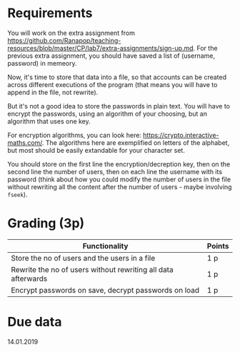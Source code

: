 # Requirements

You will work on the extra assignment from https://github.com/Ranapop/teaching-resources/blob/master/CP/lab7/extra-assignments/sign-up.md.
For the previous extra assignment, you should have saved a list of (username, password) in memeory. 

Now, it's time to store that data into a file, so that accounts can be created across different executions of the program (that means you will have to append in the file, not rewrite).

But it's not a good idea to store the passwords in plain text. You will have to encrypt the passwords, using an algorithm of your choosing, but an algorithm that uses one key.

For encryption algorithms, you can look here: https://crypto.interactive-maths.com/. The algorithms here are exemplified on letters of the alphabet, but most should be easily extandable for your character set.

You should store on the first line the encryption/decreption key, then on the second line the number of users, then on each line the username with its password (think about how you could modify the number of users in the file without rewriting all the content after the number of users - maybe involving `fseek`).

# Grading (3p)

| Functionality                                                  | Points |
| -------------------------------------------------------------- | ------ |
| Store the no of users and the users in a file                  | 1 p    |
| Rewrite the no of users without rewriting all data afterwards  | 1 p    |
| Encrypt passwords on save, decrypt passwords on load           | 1 p    |

# Due data
14.01.2019
